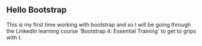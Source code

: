 ## Hello Bootstrap

This is my first time working with bootstrap and so I will be going through the LinkedIn learning course 'Bootstrap 4: Essential Training'
to get to grips with t.

